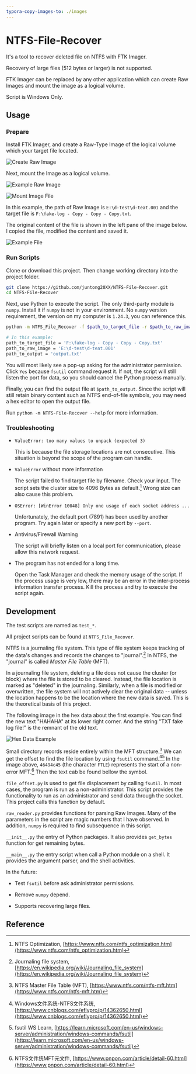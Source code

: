 ```yaml
---
typora-copy-images-to: ./images
---
```


# NTFS-File-Recover

It's a tool to recover deleted file on NTFS with FTK Imager.

Recovery of large files (512 bytes or larger) is not supported.

FTK Imager can be replaced by any other application which can create Raw Images and mount the image as a logical volume.

Script is Windows Only.

## Usage

### Prepare

Install FTK Imager, and create a Raw-Type Image of the logical volume which your target file located.

![Create Raw Image](./images/CreateRawImage.png)

Next, mount the Image as a logical volume.

![Example Raw Image](./images/ExampleRawImage.png)

![Mount Image File](./images/MountImageFile.png)

In this example, the path of Raw Image is `E:\d-test\d-teat.001` and the target file is `F:\fake-log - Copy - Copy - Copy.txt`.

The original content of the file is shown in the left pane of the image below. I copied the file, modified the content and saved it.

![Example File](./images/ExampleFile.png)

### Run Scripts

Clone or download this project. Then change working directory into the project folder.

```bash
git clone https://github.com/juntong20XX/NTFS-File-Recover.git
cd NTFS-File-Recover
```

Next, use Python to execute the script. The only third-party module is `numpy`. Install it if `numpy` is not in your environment. No `numpy` version requirement, the version on my computer is `1.24.3`, you can reference this.

```bash
python -m NTFS_File_Recover -f $path_to_target_file -r $path_to_raw_image -o $path_to_output

# In this example:
path_to_target_file = 'F:\fake-log - Copy - Copy - Copy.txt'
path_to_raw_image = 'E:\d-test\d-teat.001'
path_to_output = 'output.txt'
```

You will most likely see a pop-up asking for the administrator permission. Click `Yes` because `fsutil` command request it. If not, the script will still listen the port for data, so you should cancel the Python process manually.

Finally, you can find the output file at `$path_to_output`. Since the script will still retain binary content such as NTFS end-of-file symbols, you may need a hex editor to open the output file.

Run `python -m NTFS-File-Recover --help` for more information.

### Troubleshooting

- `ValueError: too many values to unpack (expected 3)`

  This is because the file storage locations are not consecutive. This situation is beyond the scope of the program can handle.

- `ValueError` without more information

  The script failed to find target file by filename. Check your input. The script sets the cluster size to 4096 Bytes as default.[^1] Wrong size can also cause this problem.

- `OSError: [WinError 10048] Only one usage of each socket address ...`

  Unfortunately, the default port (7891) has been used by another program. Try again later or specify  a new port by `--port`.

- Antivirus/Firewall Warning

  The script will briefly listen on a local port for communication, please allow this network request.

- The program has not ended for a long time.

  Open the Task Manager and check the memory usage of the script. If the process usage is very low, there may be an error in the inter-process information transfer process. Kill the process and try to execute the script again.

## Development

The test scripts are named as `test_*`.

All project scripts can be found at `NTFS_File_Recover`.

NTFS is a journaling file system. This type of file system keeps tracking of the data's changes and records the changes to "journal".[^2] In NTFS, the "journal" is called *Master File Table* (MFT).

In a journaling file system, deleting a file does not cause the cluster (or block) where the file is stored to be cleared. Instead, the file location is marked as "deleted" in the journaling. Similarly, when a file is modified or overwritten, the file system will not actively clear the original data -- unless the location happens to be the location where the new data is saved. This is the theoretical basis of this project.

The following image in the hex data about the first example. You can find the new text "HAHAHA" at its lower right corner. And the string "TXT fake log file!" is the remnant of the old text.

![Hex Data Example](./images/HexDataExample.png)

Small directory records reside entirely within the MFT structure.[^3] We can get the offset to find the file location by using `fsutil` command.[^4][^5] In the image above, `46494c45` (the character `FTLE`) represents the start of a non-error MFT.[^6] Then the text cab be found bellow the symbol.

`file_offset.py` is used to get file displacement by calling `fsutil`. In most cases, the program is run as a non-administrator. This script provides the functionality to run as an administrator and send data through the socket. This project calls this function by default.

`raw_reader.py` provides functions for parsing Raw Images. Many of the parameters in the script are magic numbers that I have observed. In addition, `numpy` is required to find subsequence in this script.

`__init__.py` the entry of Python packages. It also provides `get_bytes` function for get remaining bytes.

`__main__.py` the entry script when call a Python module on a shell. It provides the argument parser, and the shell activities.

In the future:

- Test `fsutil` before ask administrator permissions.
- Remove `numpy` depend.

- Supports recovering large files.

## Reference

[^1]: NTFS Optimization, [https://www.ntfs.com/ntfs_optimization.htm](https://www.ntfs.com/ntfs_optimization.htm)
[^2]: Journaling file system, [https://en.wikipedia.org/wiki/Journaling_file_system](https://en.wikipedia.org/wiki/Journaling_file_system)
[^3]: NTFS Master File Table (MFT), [https://www.ntfs.com/ntfs-mft.htm](https://www.ntfs.com/ntfs-mft.htm)
[^4]:  Windows文件系统-NTFS文件系统, [https://www.cnblogs.com/eflypro/p/14362650.html](https://www.cnblogs.com/eflypro/p/14362650.html)
[^5]: fsutil WS Learn, [https://learn.microsoft.com/en-us/windows-server/administration/windows-commands/fsutil](https://learn.microsoft.com/en-us/windows-server/administration/windows-commands/fsutil)
[^6]: NTFS文件统MFT元文件, [https://www.pnpon.com/article/detail-60.html](https://www.pnpon.com/article/detail-60.html)

